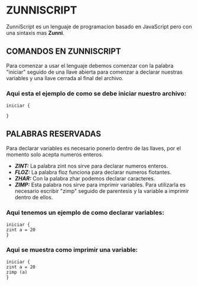 # ZUNNISCRIPT

ZunniScript es un lenguaje de programacion basado en JavaScript pero con una sintaxis mas **Zunni**.

## COMANDOS EN ZUNNISCRIPT

Para comenzar a usar el lenguaje debemos comenzar con la palabra "iniciar" seguido de una llave abierta para comenzar a declarar nuestras variables y una llave cerrada al final del archivo. 

### Aqui esta el ejemplo de como se debe iniciar nuestro archivo:

```
iniciar {

}

```

## PALABRAS RESERVADAS

Para declarar variables es necesario ponerlo dentro de las llaves, por el momento solo acepta numeros enteros.

- ***ZINT:*** La palabra zint nos sirve para declarar numeros enteros.
- ***FLOZ:*** La palabra floz funciona para declarar numeros flotantes.
- ***ZHAR:*** Con la palabra zhar podemos declarar caracteres.
- ***ZIMP:*** Esta palabra nos sirve para imprimir variables. Para utilizarla es necesario escribir "zimp" seguido de parentesis y la variable a imprimir dentro de ellos.

### Aqui tenemos un ejemplo de como declarar variables:
  
```
iniciar {
zint a = 20
}
```
### Aqui se muestra como imprimir una variable:

```
iniciar {
zint a = 20
zimp (a)
}
```
